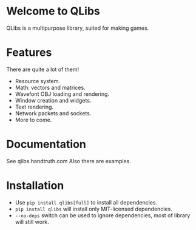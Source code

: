 # Welcome to QLibs
QLibs is a multipurpose library, suited for making games.

# Features
There are quite a lot of them!
* Resource system.
* Math: vectors and matrices.
* Wavefont OBJ loading and rendering.
* Window creation and widgets.
* Text rendering.
* Network packets and sockets.
* More to come.

# Documentation
See qlibs.handtruth.com
Also there are examples.

# Installation
* Use `pip install qlibs[full]` to install all dependencies.
* `pip install qlibs` will install only MIT-licensed dependencies.
* `--no-deps` switch can be used to ignore dependencies, most of library will still work.

